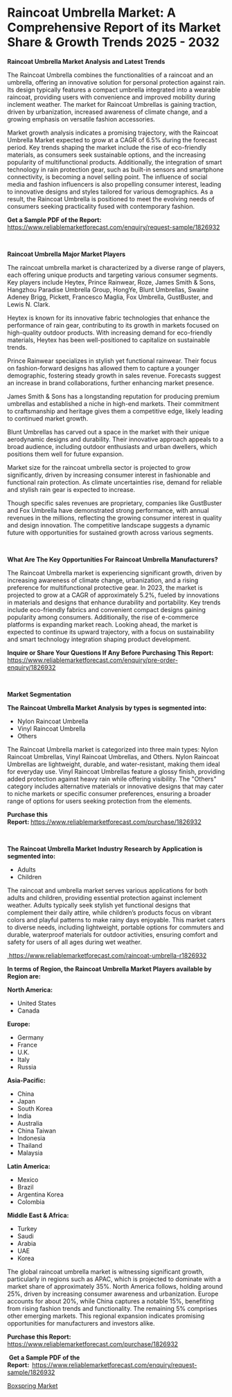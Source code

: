 <p><h1>Raincoat Umbrella Market: A Comprehensive Report of its Market Share & Growth Trends 2025 - 2032</h1></p><p><strong>Raincoat Umbrella Market Analysis and Latest Trends</strong></p>
<p><p>The Raincoat Umbrella combines the functionalities of a raincoat and an umbrella, offering an innovative solution for personal protection against rain. Its design typically features a compact umbrella integrated into a wearable raincoat, providing users with convenience and improved mobility during inclement weather. The market for Raincoat Umbrellas is gaining traction, driven by urbanization, increased awareness of climate change, and a growing emphasis on versatile fashion accessories.</p><p>Market growth analysis indicates a promising trajectory, with the Raincoat Umbrella Market expected to grow at a CAGR of 6.5% during the forecast period. Key trends shaping the market include the rise of eco-friendly materials, as consumers seek sustainable options, and the increasing popularity of multifunctional products. Additionally, the integration of smart technology in rain protection gear, such as built-in sensors and smartphone connectivity, is becoming a novel selling point. The influence of social media and fashion influencers is also propelling consumer interest, leading to innovative designs and styles tailored for various demographics. As a result, the Raincoat Umbrella is positioned to meet the evolving needs of consumers seeking practicality fused with contemporary fashion.</p></p>
<p><strong>Get a Sample PDF of the Report:&nbsp;</strong> <a href="https://www.reliablemarketforecast.com/enquiry/request-sample/1826932?utm_campaign=2210&utm_medium=2&utm_source=Github&utm_content=ia&utm_term=09022025&utm_id=raincoat-umbrella">https://www.reliablemarketforecast.com/enquiry/request-sample/1826932</a></p>
<p>&nbsp;</p>
<p><strong>Raincoat Umbrella Major Market Players</strong></p>
<p><p>The raincoat umbrella market is characterized by a diverse range of players, each offering unique products and targeting various consumer segments. Key players include Heytex, Prince Rainwear, Roze, James Smith & Sons, Hangzhou Paradise Umbrella Group, HongYe, Blunt Umbrellas, Swaine Adeney Brigg, Pickett, Francesco Maglia, Fox Umbrella, GustBuster, and Lewis N. Clark. </p><p>Heytex is known for its innovative fabric technologies that enhance the performance of rain gear, contributing to its growth in markets focused on high-quality outdoor products. With increasing demand for eco-friendly materials, Heytex has been well-positioned to capitalize on sustainable trends.</p><p>Prince Rainwear specializes in stylish yet functional rainwear. Their focus on fashion-forward designs has allowed them to capture a younger demographic, fostering steady growth in sales revenue. Forecasts suggest an increase in brand collaborations, further enhancing market presence.</p><p>James Smith & Sons has a longstanding reputation for producing premium umbrellas and established a niche in high-end markets. Their commitment to craftsmanship and heritage gives them a competitive edge, likely leading to continued market growth.</p><p>Blunt Umbrellas has carved out a space in the market with their unique aerodynamic designs and durability. Their innovative approach appeals to a broad audience, including outdoor enthusiasts and urban dwellers, which positions them well for future expansion.</p><p>Market size for the raincoat umbrella sector is projected to grow significantly, driven by increasing consumer interest in fashionable and functional rain protection. As climate uncertainties rise, demand for reliable and stylish rain gear is expected to increase.</p><p>Though specific sales revenues are proprietary, companies like GustBuster and Fox Umbrella have demonstrated strong performance, with annual revenues in the millions, reflecting the growing consumer interest in quality and design innovation. The competitive landscape suggests a dynamic future with opportunities for sustained growth across various segments.</p></p>
<p>&nbsp;</p>
<p><strong>What Are The Key Opportunities For Raincoat Umbrella Manufacturers?</strong></p>
<p><p>The Raincoat Umbrella market is experiencing significant growth, driven by increasing awareness of climate change, urbanization, and a rising preference for multifunctional protective gear. In 2023, the market is projected to grow at a CAGR of approximately 5.2%, fueled by innovations in materials and designs that enhance durability and portability. Key trends include eco-friendly fabrics and convenient compact designs gaining popularity among consumers. Additionally, the rise of e-commerce platforms is expanding market reach. Looking ahead, the market is expected to continue its upward trajectory, with a focus on sustainability and smart technology integration shaping product development.</p></p>
<p><strong>Inquire or Share Your Questions If Any Before Purchasing This Report:</strong> <a href="https://www.reliablemarketforecast.com/enquiry/pre-order-enquiry/1826932?utm_campaign=2210&utm_medium=2&utm_source=Github&utm_content=ia&utm_term=09022025&utm_id=raincoat-umbrella">https://www.reliablemarketforecast.com/enquiry/pre-order-enquiry/1826932</a></p>
<p>&nbsp;</p>
<p><strong>Market Segmentation</strong></p>
<p><strong>The Raincoat Umbrella Market Analysis by types is segmented into:</strong></p>
<p><ul><li>Nylon Raincoat Umbrella</li><li>Vinyl Raincoat Umbrella</li><li>Others</li></ul></p>
<p><p>The Raincoat Umbrella market is categorized into three main types: Nylon Raincoat Umbrellas, Vinyl Raincoat Umbrellas, and Others. Nylon Raincoat Umbrellas are lightweight, durable, and water-resistant, making them ideal for everyday use. Vinyl Raincoat Umbrellas feature a glossy finish, providing added protection against heavy rain while offering visibility. The "Others" category includes alternative materials or innovative designs that may cater to niche markets or specific consumer preferences, ensuring a broader range of options for users seeking protection from the elements.</p></p>
<p><strong>Purchase this Report:&nbsp;</strong><a href="https://www.reliablemarketforecast.com/purchase/1826932?utm_campaign=2210&utm_medium=2&utm_source=Github&utm_content=ia&utm_term=09022025&utm_id=raincoat-umbrella">https://www.reliablemarketforecast.com/purchase/1826932</a></p>
<p>&nbsp;</p>
<p><strong>The Raincoat Umbrella Market Industry Research by Application is segmented into:</strong></p>
<p><ul><li>Adults</li><li>Children</li></ul></p>
<p><p>The raincoat and umbrella market serves various applications for both adults and children, providing essential protection against inclement weather. Adults typically seek stylish yet functional designs that complement their daily attire, while children’s products focus on vibrant colors and playful patterns to make rainy days enjoyable. This market caters to diverse needs, including lightweight, portable options for commuters and durable, waterproof materials for outdoor activities, ensuring comfort and safety for users of all ages during wet weather.</p></p>
<p><a href="https://www.reliablemarketforecast.com/raincoat-umbrella-r1826932?utm_campaign=2210&utm_medium=2&utm_source=Github&utm_content=ia&utm_term=09022025&utm_id=raincoat-umbrella">&nbsp;https://www.reliablemarketforecast.com/raincoat-umbrella-r1826932</a></p>
<p><strong>In terms of Region, the Raincoat Umbrella Market Players available by Region are:</strong></p>
<p>
    <p> <strong> North America: </strong>
        <ul>
            <li>United States</li>
            <li>Canada</li>
        </ul>
        </p> 
    <p> <strong> Europe: </strong>
        <ul>
            <li>Germany</li>
            <li>France</li>
            <li>U.K.</li>
            <li>Italy</li>
            <li>Russia</li>
        </ul>
        </p> 
    <p> <strong> Asia-Pacific: </strong>
        <ul>
            <li>China</li>
            <li>Japan</li>
            <li>South Korea</li>
            <li>India</li>
            <li>Australia</li>
            <li>China Taiwan</li>
            <li>Indonesia</li>
            <li>Thailand</li>
            <li>Malaysia</li>
        </ul>
        </p> 
    <p> <strong> Latin America: </strong>
        <ul>
            <li>Mexico</li>
            <li>Brazil</li>
            <li>Argentina Korea</li>
            <li>Colombia</li>
        </ul>
        </p> 
    <p> <strong> Middle East & Africa: </strong>
        <ul>
            <li>Turkey</li>
            <li>Saudi</li>
            <li>Arabia</li>
            <li>UAE</li>
            <li>Korea</li>
        </ul>
    </p>
    </p>
<p><p>The global raincoat umbrella market is witnessing significant growth, particularly in regions such as APAC, which is projected to dominate with a market share of approximately 35%. North America follows, holding around 25%, driven by increasing consumer awareness and urbanization. Europe accounts for about 20%, while China captures a notable 15%, benefiting from rising fashion trends and functionality. The remaining 5% comprises other emerging markets. This regional expansion indicates promising opportunities for manufacturers and investors alike.</p></p>
<p><strong>Purchase this Report: </strong><a href="https://www.reliablemarketforecast.com/purchase/1826932?utm_campaign=2210&utm_medium=2&utm_source=Github&utm_content=ia&utm_term=09022025&utm_id=raincoat-umbrella">https://www.reliablemarketforecast.com/purchase/1826932</a></p>
<p>&nbsp;<strong>Get a Sample PDF of the Report:&nbsp;&nbsp;</strong><a href="https://www.reliablemarketforecast.com/enquiry/request-sample/1826932?utm_campaign=2210&utm_medium=2&utm_source=Github&utm_content=ia&utm_term=09022025&utm_id=raincoat-umbrella">https://www.reliablemarketforecast.com/enquiry/request-sample/1826932</a></p>
<p><strong></strong></p>
<p><p><a href="https://github.com/kathiestrine5ty/Market-Research-Report-List-1/blob/main/boxspring-market.md?utm_campaign=2210&utm_medium=2&utm_source=Github&utm_content=ia&utm_term=09022025&utm_id=raincoat-umbrella">Boxspring Market</a></p></p>